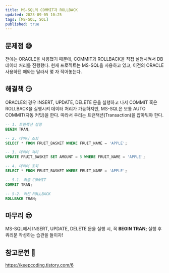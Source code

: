 ```yaml
---
title: MS-SQL의 COMMIT과 ROLLBACK
updated: 2023-09-05 10:25
tags: [MS-SQL, SQL]
published: true
---
```


## 문제점 &#128517;
전에는 ORACLE을 사용했기 때문에, COMMIT과 ROLLBACK을 직접 실행시켜서 DB 데이터 처리를 진행했다. 현재 프로젝트는 MS-SQL을 사용하고 있고, 이전의 ORACLE 사용하던 때와는 달라서 몇 자 적어놓는다.



## 해결책 &#128527;
ORACLE의 경우 INSERT, UPDATE, DELETE 문을 실행하고 나서 COMMIT 혹은 ROLLBACK을 실행시켜 데이터 처리가 가능하지만, MS-SQL은 보통 AUTO COMMIT(자동 커밋)을 한다. 따라서 우리는 트랜잭션(Transaction)을 잡아둬야 한다.
```SQL
-- 1. 트랜잭션 설정
BEGIN TRAN;

-- 2. 데이터 조회
SELECT * FROM FRUIT_BASKET WHERE FRUIT_NAME = 'APPLE';

-- 3. 데이터 처리
UPDATE FRUIT_BASKET SET AMOUNT = 5 WHERE FRUIT_NAME = 'APPLE';

-- 4. 데이터 조회
SELECT * FROM FRUIT_BASKET WHERE FRUIT_NAME = 'APPLE';

-- 5-1. 최종 COMMIT
COMMIT TRAN;

-- 5-2. 이전 ROLLBACK
ROLLBACK TRAN;
```



## 마무리 &#128526;
MS-SQL에서 INSERT, UPDATE, DELETE 문을 실행 시, 꼭 **BEGIN TRAN;** 실행 후 쿼리문 작성하는 습관을 들이자!



## 참고문헌 &#128221;
https://keepcoding.tistory.com/6
